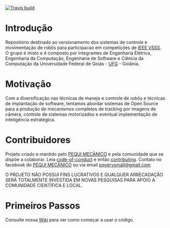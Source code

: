 [![Travis build](https://img.shields.io/travis/PEQUI-MEC/VSSS-EMC/master.svg)](https://travis-ci.org/PEQUI-VSSS/VSSS-EMC)

# Introdução

Repositório destinado ao versionamento dos sistemas de controle e movimentação de robôs para participacao em competições de [IEEE VSSS](http://www.cbrobotica.org/?page_id=81&lang=pt). O grupo é misto e é composto por integrantes de Engenharia Elétrica, Engenharia da Computação, Engenharia de Software e Ciência da Computação da Universidade Federal de Goiás - [UFG](https://www.ufg.br/) - Goiânia.

# Motivação

Com a diversificação nas técnicas de manejo e controle de robôs e técnicas de implantação de software, tentamos abordar sistemas de Open Source para a produção de mecanismos completos de tracking por imagens de câmera, controle de sistemas motorizados e eventual implementação de inteligência estratégica.

# Contribuidores

Projeto criado e mantido pelo [PEQUI MECÂNICO](https://www.facebook.com/NucleoPMec/) e pela comunidade que se dispõe a colaborar.
Leia [code-of-conduct](/docs/CODE_OF_CONDUCT.md) e então [contributing](/docs/CONTRIBUTING.md).
Contato no facebook do [PEQUI MECÂNICO](https://www.facebook.com/NucleoPMec/) ou via email pqverysmall@gmail.com



O PROJETO NÃO POSSUI FINS LUCRATIVOS E QUALQUER ARRECADAÇÃO SERÁ TOTALMENTE INVESTIDA EM NOVAS PESQUISAS PARA APOIO A COMUNIDADE CIENTÍFICA E LOCAL.

# Primeiros Passos

Consulte nossa [Wiki](https://github.com/PEQUI-VSSS/VSSS-EMC/wiki) para ver como começar a usar o código.
